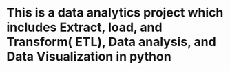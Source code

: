 # This is a data analytics project which includes Extract, load, and Transform( ETL), Data analysis, and Data Visualization in python

